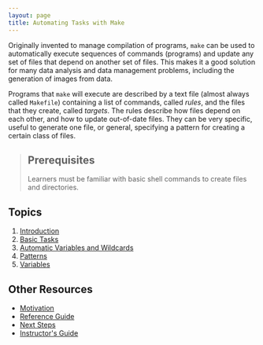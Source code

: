 ```yaml
---
layout: page
title: Automating Tasks with Make
---
```

Originally invented to manage compilation of programs, `make` can be
used to automatically execute sequences of commands (programs) and
update any set of files that depend on another set of files. This
makes it a good solution for many data analysis and data management
problems, including the generation of images from data.

Programs that `make` will execute are described by a text file (almost
always called `Makefile`) containing a list of commands, called
*rules*, and the files that they create, called *targets*. The rules
describe how files depend on each other, and how to update out-of-date
files. They can be very specific, useful to generate one file, or
general, specifying a pattern for creating a certain class of files.

> ## Prerequisites
>
> Learners must be familiar with basic shell commands to create files
> and directories.

## Topics

1.  [Introduction](01-intro.html)
2.  [Basic Tasks](02-basics.html)
3.  [Automatic Variables and Wildcards](03-automatic-variables.html)
4.  [Patterns](04-patterns.html)
5.  [Variables](05-variables.html)

## Other Resources

*   [Motivation](motivation.html)
*   [Reference Guide](reference.html)
*   [Next Steps](discussion.html)
*   [Instructor's Guide](instructors.html)
